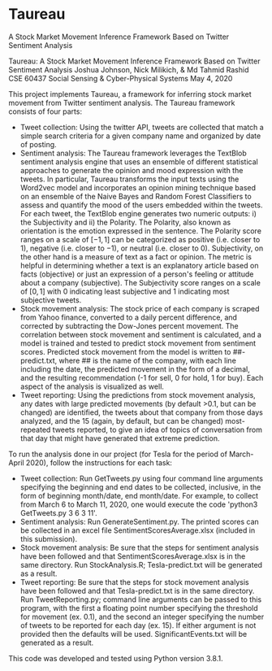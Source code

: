 # Taureau
A Stock Market Movement Inference Framework Based on Twitter Sentiment Analysis

Taureau: A Stock Market Movement Inference Framework Based on Twitter Sentiment Analysis
Joshua Johnson, Nick Milikich, & Md Tahmid Rashid
CSE 60437 Social Sensing & Cyber-Physical Systems
May 4, 2020


This project implements Taureau, a framework for inferring stock market movement from Twitter sentiment analysis.
The Taureau framework consists of four parts:
- Tweet collection: Using the twitter API, tweets are collected that match a simple search criteria for a given company name and organized by date of posting.
- Sentiment analysis: The Taureau framework leverages the TextBlob sentiment analysis engine that uses an ensemble of different statistical approaches to generate the opinion and mood expression with the tweets. In particular, Taureau transforms the input texts using the Word2vec model and incorporates an opinion mining technique based on an ensemble of the Naive Bayes and Random Forest Classifiers to assess and quantify the mood of the users embedded within the tweets. For each tweet, the TextBlob engine generates two numeric outputs: i) the Subjectivity and ii) the Polarity. The Polarity, also known as orientation is the emotion expressed in the sentence. The Polarity score ranges on a scale of $[-1,1]$ can be categorized as positive (i.e. closer to $1$), negative (i.e. closer to $-1$), or neutral (i.e. closer to $0$). Subjectivity, on the other hand is a measure of text as a fact or opinion. The metric is helpful in determining whether a text is an explanatory article based on facts (objective) or just an expression of a person's feeling or attitude about a company (subjective). The Subjectivity score ranges on a scale of $[0,1]$ with $0$ indicating least subjective and $1$ indicating most subjective tweets.
- Stock movement analysis: The stock price of each company is scraped from Yahoo finance, converted to a daily percent difference, and corrected by subtracting the Dow-Jones percent movement. The correlation between stock movement and sentiment is calculated, and a model is trained and tested to predict stock movement from sentiment scores. Predicted stock movement from the model is written to ##-predict.txt, where ## is the name of the company, with each line including the date, the predicted movement in the form of a decimal, and the resulting recommendation (-1 for sell, 0 for hold, 1 for buy). Each aspect of the analysis is visualized as well.
- Tweet reporting: Using the predictions from stock movement analysis, any dates with large predicted movements (by default >0.1, but can be changed) are identified, the tweets about that company from those days analyzed, and the 15 (again, by default, but can be changed) most-repeated tweets reported, to give an idea of topics of conversation from that day that might have generated that extreme prediction.

To run the analysis done in our project (for Tesla for the period of March-April 2020), follow the instructions for each task:
- Tweet collection: Run GetTweets.py using four command line arguments specifying the beginning and end dates to be collected, inclusive, in the form of beginning month/date, end month/date. For example, to collect from March 6 to March 11, 2020, one would execute the code 'python3 GetTweets.py 3 6 3 11'.
- Sentiment analysis: Run GenerateSentiment.py. The printed scores can be collected in an excel file SentimentScoresAverage.xlsx (included in this submission).
- Stock movement analysis: Be sure that the steps for sentiment analysis have been followed and that SentimentScoresAverage.xlsx is in the same directory. Run StockAnalysis.R; Tesla-predict.txt will be generated as a result.
- Tweet reporting: Be sure that the steps for stock movement analysis have been followed and that Tesla-predict.txt is in the same directory. Run TweetReporting.py; command line arguments can be passed to this program, with the first a floating point number specifying the threshold for movement (ex. 0.1), and the second an integer specifying the number of tweets to be reported for each day (ex. 15). If either argument is not provided then the defaults will be used. SignificantEvents.txt will be generated as a result.

This code was developed and tested using Python version 3.8.1.
